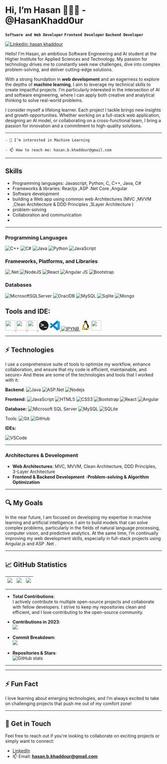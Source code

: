 # Hi, I’m Hasan 👨🏻‍💻 - @HasanKhadd0ur

**`Software and Web Developer`**
**`Frontend Developer`**
**`Backend Developer`**

>
> 
[![Linkedin: hasan khaddour ](https://img.shields.io/badge/-Linkedin-blue?style=flat-square&logo=Linkedin&logoColor=white&link=https://www.linkedin.com/in/hasan-khaddour/)](https://www.linkedin.com/in/hasan-khaddour/)


Hello! I'm Hasan, an ambitious Software Engineering and AI student at the Higher Institute for Applied Sciences and Technology. My passion for technology drives me to constantly seek new challenges, dive into complex problem-solving, and deliver cutting-edge solutions.

With a strong foundation in **web development** and an eagerness to explore the depths of **machine learning**, I aim to leverage my technical skills to create impactful projects. I’m particularly interested in the intersection of AI and software engineering, where I can apply both creative and analytical thinking to solve real-world problems.

I consider myself a lifelong learner. Each project I tackle brings new insights and growth opportunities. Whether working on a full-stack web application, designing an AI model, or collaborating on a cross-functional team, I bring a passion for innovation and a commitment to high-quality solutions.


____

````
- 👀 I’m interested in Machine Learning  

- 📫 How to reach me: hasan.b.khaddour@gmail.com
````

____

## Skills

- Programming languages: Javascript, Python, C, C++, Java, C# 
- Frameworks & libraries: Reactjs ,ASP .Net Core ,Angular
- Software development
- building a Web app using common web  Architectures  (MVC ,MVVM ,Clean Architecture & DDD Principles ,3Layer Architecture ) 
- problem-solving 
- Collaboration and communication
- 

____
### Programming Languages 

![C++](https://img.shields.io/badge/C%2B%2B-00599C?style=for-the-badge&logo=c%2B%2B&logoColor=white)
![C#](https://img.shields.io/badge/c%23-%23239120.svg?style=for-the-badge&logo=c-sharp&logoColor=white)
![Java](https://img.shields.io/badge/Java-ED8B00?style=for-the-badge&logo=java&logoColor=white)
![Python](https://img.shields.io/badge/python-3670A0?style=for-the-badge&logo=python&logoColor=ffdd54)
![JavaScript](https://img.shields.io/badge/javascript-%23323330.svg?style=for-the-badge&logo=javascript&logoColor=%23F7DF1E)

### Frameworks, Platforms, and Libraries

![.Net](https://img.shields.io/badge/.NET-5C2D91?style=for-the-badge&logo=.net&logoColor=white)
![NodeJS](https://img.shields.io/badge/node.js-6DA55F?style=for-the-badge&logo=node.js&logoColor=white)
![React](https://img.shields.io/badge/react-%2320232a.svg?style=for-the-badge&logo=react&logoColor=%2361DAFB)
![Angular JS](https://img.shields.io/badge/angular-js?style=for-the-badge&logo=angular.js&logoColor=white)
![Bootstrap](https://img.shields.io/badge/bootstrap-%23563D7C.svg?style=for-the-badge&logo=bootstrap&logoColor=white)

### Databases
![MicrosoftSQLServer](https://img.shields.io/badge/Microsoft%20SQL%20Sever-CC2927?style=for-the-badge&logo=microsoft%20sql%20server&logoColor=white)
![OraclDB](https://img.shields.io/badge/Oracle-316192?style=for-the-badge&logo=oracle&logoColor=white)
![MySQL](https://img.shields.io/badge/mysql-%2300f.svg?style=for-the-badge&logo=mysql&logoColor=white)
![Sqlite](https://img.shields.io/badge/SQLite-07405E?style=for-the-badge&logo=sqlite&logoColor=white)
![Mongo](https://img.shields.io/badge/MongoDB-4EA94B?style=for-the-badge&logo=mongodb&logoColor=white)

##  Tools and IDE:
   <a href="https://git-scm.com/" target="_blank"> <img height="32" width="32" src="https://img.icons8.com/color/48/000000/git.png"/> </a> 
   <a href="https://github.com/" target="_blank"> <img height="32" width="32" src="https://img.icons8.com/fluency/48/000000/github.png"/> </a>
   <a href="https://github.com/neovim" target="_blank"> <img height="32" width="32" src="https://avatars.githubusercontent.com/u/6471485?s=200&v=4"/> </a>
   <a href="https://help.ubuntu.com/community/UsingTheTerminal" target="_blank"><img height="32" width="32" src="https://raw.githubusercontent.com/github/explore/80688e429a7d4ef2fca1e82350fe8e3517d3494d/topics/terminal/terminal.png" /></a>
   <a href="https://code.visualstudio.com/" target="_blank"> <img height="32" width="32" src="https://raw.githubusercontent.com/github/explore/80688e429a7d4ef2fca1e82350fe8e3517d3494d/topics/visual-studio-code/visual-studio-code.png" /> </a> 
   <a href="https://jupyter.org/" target="_blank"> <img src="https://www.vectorlogo.zone/logos/jupyter/jupyter-icon.svg" alt="IPYNB" width="32" height="32"/> </a> 
   <a href="https://www.linux.org/" target="_blank"><img src="https://raw.githubusercontent.com/devicons/devicon/master/icons/linux/linux-original.svg" alt="linux" width="32" height="32"/></a>
<a href="https://www.gnu.org/software/bash/" target="_blank"><img src="https://img.icons8.com/doodle/48/000000/bash.png"  width="32" height="32"/> </a> 


____
## ⚡ Technologies
I use a comprehensive suite of tools to optimize my workflow, enhance collaboration, and ensure that my code is efficient, maintainable, and secure> And these are some of the technologies and tools that I worked with it:

   **Backend**: 
![Java](https://img.shields.io/badge/-Java-007396?style=flat-square&logo=java)
![ASP.Net](https://img.shields.io/badge/-Java-007396?style=flat-square&logo=asp)
![Nodejs](https://img.shields.io/badge/-Nodejs-339933?style=flat-square&logo=Node.js&logoColor=white)

   **Frontend:**
![JavaScript](https://img.shields.io/badge/-JavaScript-black?style=flat-square&logo=javascript)
![HTML5](https://img.shields.io/badge/-HTML5-E34F26?style=flat-square&logo=html5&logoColor=white)
![CSS3](https://img.shields.io/badge/-CSS3-1572B6?style=flat-square&logo=css3)
![Bootstrap](https://img.shields.io/badge/-Bootstrap-563D7C?style=flat-square&logo=bootstrap)
![React](https://img.shields.io/badge/-react-DD0031?style=flat-square&logo=react)
![Angular](https://img.shields.io/badge/-react-DD0031?style=flat-square&logo=angular)


**Database:**
![Microsoft SQL Server](https://img.shields.io/badge/-SQL%20Server-CC2927?style=flat-square&logo=microsoft-sql-server&logoColor=white)
![MySQL](https://img.shields.io/badge/-MySQL-4479A1?style=flat-square&logo=mysql&logoColor=white)
![SQLite](https://img.shields.io/badge/-MySQL-4479A1?style=flat-square&logo=sqlite&logoColor=white)

Tools:
![Git](https://img.shields.io/badge/-Git-black?style=flat-square&logo=git)
![GitHub](https://img.shields.io/badge/-GitHub-181717?style=flat-square&logo=github)


**IDEs:**

![VSCode](https://img.shields.io/badge/-VSCode-007ACC?style=flat-square&logo=visual-studio-code&logoColor=white)

____
### Architectures & Development
   - **Web Architectures**: MVC, MVVM, Clean Architecture, DDD Principles, 3-Layer Architecture
   - **Frontend & Backend Development**
   -**Problem-solving & Algorithm Optimization**
____
## 🔍 My Goals
In the near future, I am focused on developing my expertise in machine learning and artificial intelligence. I aim to build models that can solve complex problems, particularly in the fields of natural language processing, computer vision, and predictive analytics. At the same time, I’m continually improving my web development skills, especially in full-stack projects using Angular.js and ASP .Net .


____
## 📈 GitHub Statistics

  
| ![](http://github-profile-summary-cards.vercel.app/api/cards/stats?username=HasanKhadd0ur&theme=nord_dark) | ![](http://github-profile-summary-cards.vercel.app/api/cards/repos-per-language?username=arthurspk&hide=Html&theme=nord_dark) | ![](http://github-profile-summary-cards.vercel.app/api/cards/most-commit-language?username=HasanKhadd0ur&theme=nord_dark) |
| :-: | :-: | :-: |

---


- **Total Contributions**:  
  I actively contribute to multiple open-source projects and collaborate with fellow developers. I strive to keep my repositories clean and efficient, and I love contributing to the open-source community.

- **Contributions in 2023**:  
  ![](https://github-readme-streak-stats.herokuapp.com/?user=HasanKhadd0ur&theme=dark)

- **Commit Breakdown**:  
  ![](http://github-profile-summary-cards.vercel.app/api/cards/commit_chart?username=HasanKhadd0ur&theme=default)

- **Repositories & Stars**:  
  ![GitHub stats](https://github-readme-stats.vercel.app/api?username=HasanKhadd0ur&show_icons=true&theme=radical)

---
____
## ⚡ Fun Fact
I love learning about emerging technologies, and I’m always excited to take on challenging projects that push me out of my comfort zone!
<!---
HasanKhadd0ur/HasanKhadd0ur is a ✨ special ✨ repository because its `README.md` (this file) appears on your GitHub profile.
You can click the Preview link to take a look at your changes.
--->
____
## 🔗 Get in Touch

Feel free to reach out if you're looking to collaborate on exciting projects or simply want to connect:

- [LinkedIn](https://www.linkedin.com/in/hasan-khaddour/)
- 📫 Email: **hasan.b.khaddour@gmail.com**

